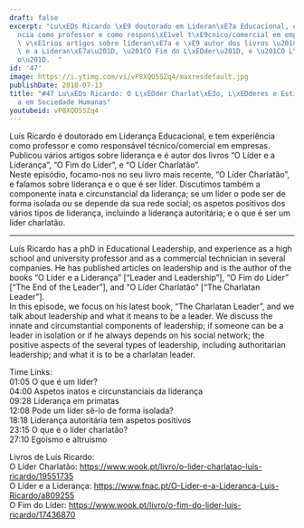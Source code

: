 ```yaml
---
draft: false
excerpt: "Lu\xEDs Ricardo \xE9 doutorado em Lideran\xE7a Educacional, e tem experi\xEA\
  ncia como professor e como respons\xE1vel t\xE9cnico/comercial em empresas. Publicou\
  \ v\xE1rios artigos sobre lideran\xE7a e \xE9 autor dos livros \u201CO L\xEDder\
  \ e a Lideran\xE7a\u201D, \u201CO Fim do L\xEDder\u201D, e \u201CO L\xEDder Charlat\xE3\
  o\u201D.  "
id: '47'
image: https://i.ytimg.com/vi/vP8XQO5SZq4/maxresdefault.jpg
publishDate: 2018-07-13
title: "#47 Lu\xEDs Ricardo: O L\xEDder Charlat\xE3o, L\xEDderes e Estilos de Lideran\xE7\
  a em Sociedade Humanas"
youtubeid: vP8XQO5SZq4
---
```

<div class="timelinks">

Luís Ricardo é doutorado em Liderança Educacional, e tem experiência como professor e como responsável técnico/comercial em empresas. Publicou vários artigos sobre liderança e é autor dos livros “O Líder e a Liderança”, “O Fim do Líder”, e “O Líder Charlatão”.  
Neste episódio, focamo-nos no seu livro mais recente, “O Líder Charlatão”, e falamos sobre liderança e o que é ser líder. Discutimos também a componente inata e circunstancial da liderança; se um líder o pode ser de forma isolada ou se depende da sua rede social; os aspetos positivos dos vários tipos de liderança, incluindo a liderança autoritária; e o que é ser um líder charlatão.

---

Luís Ricardo has a phD in Educational Leadership, and experience as a high school and university professor and as a commercial technician in several companies. He has published articles on leadership and is the author of the books “O Líder e a Liderança” [“Leader and Leadership”], “O Fim do Líder” [“The End of the Leader”], and “O Líder Charlatão” [“The Charlatan Leader”].  
In this episode, we focus on his latest book, “The Charlatan Leader”, and we talk about leadership and what it means to be a leader. We discuss the innate and circumstantial components of leadership; if someone can be a leader in isolation or if he always depends on his social network; the positive aspects of the several types of leadership, including authoritarian leadership; and what it is to be a charlatan leader.

Time Links:  
<time>01:05</time> O que é um líder?  
<time>04:00</time> Aspetos inatos e circunstanciais da liderança    
<time>09:28</time> Liderança em primatas    
<time>12:08</time> Pode um líder sê-lo de forma isolada?    
<time>18:18</time> Liderança autoritária tem aspetos positivos    
<time>23:15</time> O que é o líder charlatão?    
<time>27:10</time> Egoísmo e altruísmo  

Livros de Luís Ricardo:  
O Líder Charlatão: https://www.wook.pt/livro/o-lider-charlatao-luis-ricardo/19551735  
O Líder e a Liderança: https://www.fnac.pt/O-Lider-e-a-Lideranca-Luis-Ricardo/a809255  
O Fim do Líder: https://www.wook.pt/livro/o-fim-do-lider-luis-ricardo/17436870

</div>

